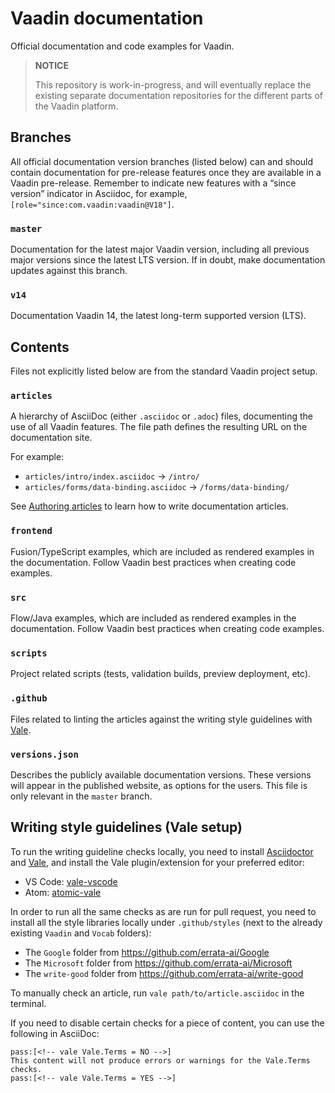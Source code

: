 # Vaadin documentation

Official documentation and code examples for Vaadin.

> **NOTICE**
>
> This repository is work-in-progress, and will eventually replace the existing separate documentation repositories for the different parts of the Vaadin platform.

## Branches

All official documentation version branches (listed below) can and should contain documentation for pre-release features once they are available in a Vaadin pre-release. Remember to indicate new features with a “since version” indicator in Asciidoc, for example, `[role="since:com.vaadin:vaadin@V18"]`.

### `master`

Documentation for the latest major Vaadin version, including all previous major versions since the latest LTS version. If in doubt, make documentation updates against this branch.

### `v14`

Documentation Vaadin 14, the latest long-term supported version (LTS).

## Contents

Files not explicitly listed below are from the standard Vaadin project setup.

### `articles`

A hierarchy of AsciiDoc (either `.asciidoc` or `.adoc`) files, documenting the use of all Vaadin features. The file path defines the resulting URL on the documentation site.

For example:

- `articles/intro/index.asciidoc` → `/intro/`
- `articles/forms/data-binding.asciidoc` → `/forms/data-binding/`

See [Authoring articles](AUTHORING.md) to learn how to write documentation articles.

### `frontend`

Fusion/TypeScript examples, which are included as rendered examples in the documentation. Follow Vaadin best practices when creating code examples.

### `src`

Flow/Java examples, which are included as rendered examples in the documentation. Follow Vaadin best practices when creating code examples.

### `scripts`

Project related scripts (tests, validation builds, preview deployment, etc).

### `.github`

Files related to linting the articles against the writing style guidelines with [Vale](https://docs.errata.ai/vale/about).

### `versions.json`

Describes the publicly available documentation versions. These versions will appear in the published website, as options for the users. This file is only relevant in the `master` branch.

## Writing style guidelines (Vale setup)

To run the writing guideline checks locally, you need to install [Asciidoctor](https://asciidoctor.org/#installation) and [Vale](https://docs.errata.ai/vale/install), and install the Vale plugin/extension for your preferred editor:

- VS Code: [vale-vscode](https://github.com/errata-ai/vale-vscode)
- Atom: [atomic-vale](https://github.com/TimKam/atomic-vale)

In order to run all the same checks as are run for pull request, you need to install all the style libraries locally under `.github/styles` (next to the already existing `Vaadin` and `Vocab` folders):

- The `Google` folder from https://github.com/errata-ai/Google
- The `Microsoft` folder from https://github.com/errata-ai/Microsoft
- The `write-good` folder from https://github.com/errata-ai/write-good

To manually check an article, run `vale path/to/article.asciidoc` in the terminal.

If you need to disable certain checks for a piece of content, you can use the following in AsciiDoc:

```asciidoc
pass:[<!-- vale Vale.Terms = NO -->]
This content will not produce errors or warnings for the Vale.Terms checks.
pass:[<!-- vale Vale.Terms = YES -->]
```
